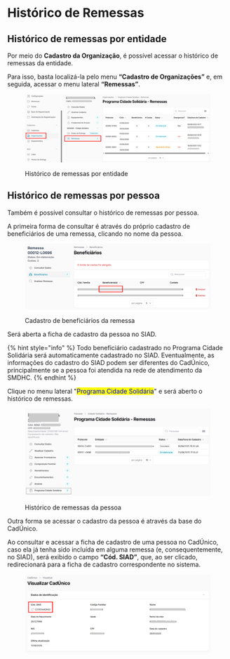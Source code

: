 # Histórico de Remessas

## Histórico de remessas por entidade

Por meio do **Cadastro da Organização**, é possível acessar o histórico de remessas da entidade.

Para isso, basta localizá-la pelo menu **“Cadastro de Organizações”** e, em seguida, acessar o menu lateral **“Remessas”**.

<figure><img src="../../.gitbook/assets/image (22).png" alt=""><figcaption><p>Histórico de remessas por entidade</p></figcaption></figure>

## Histórico de remessas por pessoa

Também é possível consultar o histórico de remessas por pessoa.

A primeira forma de consultar é através do próprio cadastro de beneficiários de uma remessa, clicando no nome da pessoa.

<figure><img src="../../.gitbook/assets/image (23).png" alt=""><figcaption><p>Cadastro de beneficiários da remessa</p></figcaption></figure>

Será aberta a ficha de cadastro da pessoa no SIAD.

{% hint style="info" %}
Todo beneficiário cadastrado no Programa Cidade Solidária será automaticamente cadastrado no SIAD. Eventualmente, as informações do cadastro do SIAD podem ser diferentes do CadÚnico, principalmente se a pessoa foi atendida na rede de atendimento da SMDHC.
{% endhint %}

Clique no menu lateral "<mark style="color:blue;">Programa Cidade Solidária</mark>" e será aberto o histórico de remessas.

<figure><img src="../../.gitbook/assets/image (24).png" alt=""><figcaption><p>Histórico de remessas da pessoa</p></figcaption></figure>

Outra forma se acessar o cadastro da pessoa é através da base do CadÚnico.

Ao consultar e acessar a ficha de cadastro de uma pessoa no CadÚnico, caso ela já tenha sido incluída em alguma remessa (e, consequentemente, no SIAD), será exibido o campo **“Cód. SIAD”**, que, ao ser clicado, redirecionará para a ficha de cadastro correspondente no sistema.

<figure><img src="../../.gitbook/assets/image (26).png" alt=""><figcaption></figcaption></figure>
